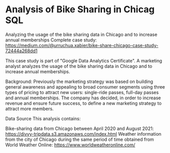 # Analysis of Bike Sharing in Chicag SQL

Analyzing the usage of the bike sharing data in Chicago and to increase annual memberships
Complete case study: https://medium.com/@urruchua.xabier/bike-share-chicago-case-study-72444a268dd1

This case study is part of "Google Data Analytics Certificate". A marketing analyst analyzes the usage of the bike sharing data in Chicago and to increase annual memberships.

Background: Previously the marketing strategy was based on building general awareness and appealing to broad consumer segments using three types of pricing to attract new users: single-ride passes, full-day passes and annual memberships. The company has decided, in order to increase revenue and ensure future success, to define a new marketing strategy to attract more members.

Data Source This analysis contains:

Bike-sharing data from Chicago between April 2020 and August 2021: https://divvy-tripdata.s3.amazonaws.com/index.html
Weather information from the city of Chicago during the same period of time obtained from World Weather Online: https://www.worldweatheronline.com/
